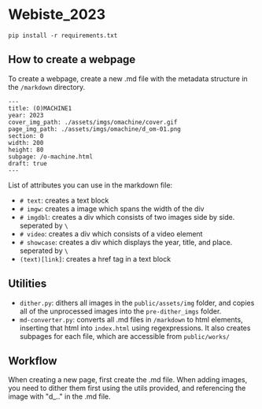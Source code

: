 # Webiste_2023

```pip install -r requirements.txt```

## How to create a webpage

To create a webpage, create a new .md file with the metadata structure in the ```/markdown``` directory.

```
---
title: (O)MACHINE1
year: 2023
cover_img_path: ./assets/imgs/omachine/cover.gif
page_img_path: ./assets/imgs/omachine/d_om-01.png
section: 0
width: 200
height: 80
subpage: /o-machine.html
draft: true
---
```

List of attributes you can use in the markdown file:

- ```# text```: creates a text block
- ```# imgw```: creates a image which spans the width of the div
- ```# imgdbl```: creates a div which consists of two images side by side. seperated by ```\```
- ```# video```: creates a div which consists of a video element
- ```# showcase```: creates a div which displays the year, title, and place. seperated by ```\```
- ```(text)[link]```: creates a href tag in a text block

## Utilities

- ```dither.py```: dithers all images in the ```public/assets/img``` folder, and copies all of the unprocessed images into the ```pre-dither_imgs``` folder.
- ```md-converter.py```: converts all .md files in ```/markdown``` to html elements, inserting that html into ```index.html``` using regexpressions. It also creates subpages for each file, which are accessible from ```public/works/```

## Workflow

When creating a new page, first create the .md file. When adding images, you need to dither them first using the utils provided, and referencing the image with "d_.." in the .md file.

